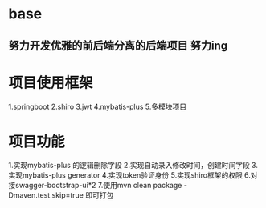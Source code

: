 # base
## 努力开发优雅的前后端分离的后端项目 努力ing
# 项目使用框架
1.springboot
2.shiro
3.jwt
4.mybatis-plus
5.多模块项目
# 项目功能
1.实现mybatis-plus 的逻辑删除字段
2.实现自动录入修改时间，创建时间字段
3.实现mybatis-plus generator
4.实现token验证身份
5.实现shiro框架的权限
6.对接swagger-bootstrap-ui*2
7.使用mvn clean package -Dmaven.test.skip=true 即可打包
